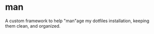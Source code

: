 # man
A custom framework to help "man"age my dotfiles installation, keeping them clean, and organized.
